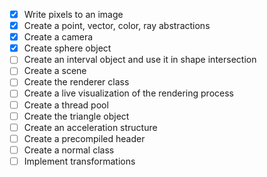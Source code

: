 - [x] Write pixels to an image
- [x] Create a point, vector, color, ray abstractions
- [x] Create a camera
- [x] Create sphere object
- [ ] Create an interval object and use it in shape intersection
- [ ] Create a scene
- [ ] Create the renderer class
- [ ] Create a live visualization of the rendering process
- [ ] Create a thread pool
- [ ] Create the triangle object
- [ ] Create an acceleration structure
- [ ] Create a precompiled header
- [ ] Create a normal class
- [ ] Implement transformations
